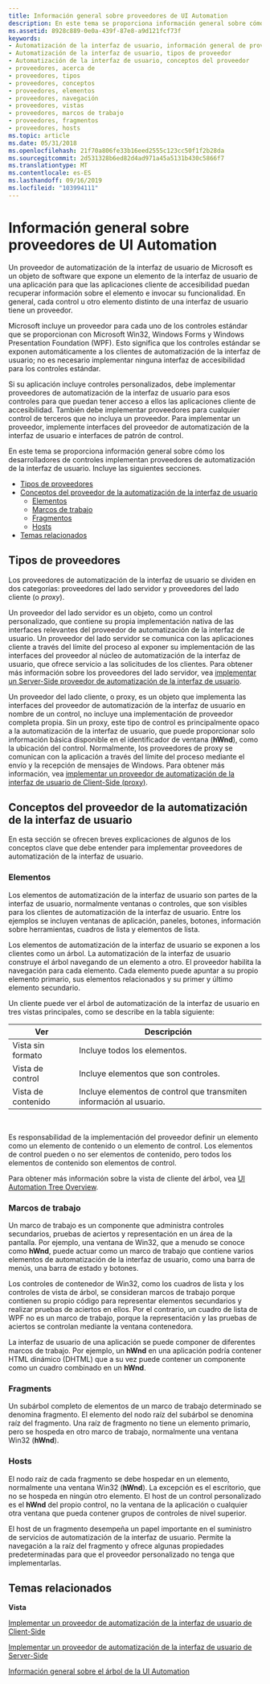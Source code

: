 ```yaml
---
title: Información general sobre proveedores de UI Automation
description: En este tema se proporciona información general sobre cómo los desarrolladores de controles implementan proveedores de automatización de la interfaz de usuario.
ms.assetid: 8928c889-0e0a-439f-87e8-a9d121fcf73f
keywords:
- Automatización de la interfaz de usuario, información general de proveedores
- Automatización de la interfaz de usuario, tipos de proveedor
- Automatización de la interfaz de usuario, conceptos del proveedor
- proveedores, acerca de
- proveedores, tipos
- proveedores, conceptos
- proveedores, elementos
- proveedores, navegación
- proveedores, vistas
- proveedores, marcos de trabajo
- proveedores, fragmentos
- proveedores, hosts
ms.topic: article
ms.date: 05/31/2018
ms.openlocfilehash: 21f70a806fe33b16eed2555c123cc50f1f2b28da
ms.sourcegitcommit: 2d531328b6ed82d4ad971a45a5131b430c5866f7
ms.translationtype: MT
ms.contentlocale: es-ES
ms.lasthandoff: 09/16/2019
ms.locfileid: "103994111"
---
```

# <a name="ui-automation-providers-overview"></a>Información general sobre proveedores de UI Automation

Un proveedor de automatización de la interfaz de usuario de Microsoft es un objeto de software que expone un elemento de la interfaz de usuario de una aplicación para que las aplicaciones cliente de accesibilidad puedan recuperar información sobre el elemento e invocar su funcionalidad. En general, cada control u otro elemento distinto de una interfaz de usuario tiene un proveedor.

Microsoft incluye un proveedor para cada uno de los controles estándar que se proporcionan con Microsoft Win32, Windows Forms y Windows Presentation Foundation (WPF). Esto significa que los controles estándar se exponen automáticamente a los clientes de automatización de la interfaz de usuario; no es necesario implementar ninguna interfaz de accesibilidad para los controles estándar.

Si su aplicación incluye controles personalizados, debe implementar proveedores de automatización de la interfaz de usuario para esos controles para que puedan tener acceso a ellos las aplicaciones cliente de accesibilidad. También debe implementar proveedores para cualquier control de terceros que no incluya un proveedor. Para implementar un proveedor, implemente interfaces del proveedor de automatización de la interfaz de usuario e interfaces de patrón de control.

En este tema se proporciona información general sobre cómo los desarrolladores de controles implementan proveedores de automatización de la interfaz de usuario. Incluye las siguientes secciones.

-   [Tipos de proveedores](#types-of-providers)
-   [Conceptos del proveedor de la automatización de la interfaz de usuario](#ui-automation-provider-concepts)
    -   [Elementos](#elements)
    -   [Marcos de trabajo](#frameworks)
    -   [Fragmentos](#fragments)
    -   [Hosts](#hosts)
-   [Temas relacionados](#related-topics)

## <a name="types-of-providers"></a>Tipos de proveedores

Los proveedores de automatización de la interfaz de usuario se dividen en dos categorías: proveedores del lado servidor y proveedores del lado cliente (o *proxy*).

Un proveedor del lado servidor es un objeto, como un control personalizado, que contiene su propia implementación nativa de las interfaces relevantes del proveedor de automatización de la interfaz de usuario. Un proveedor del lado servidor se comunica con las aplicaciones cliente a través del límite del proceso al exponer su implementación de las interfaces del proveedor al núcleo de automatización de la interfaz de usuario, que ofrece servicio a las solicitudes de los clientes. Para obtener más información sobre los proveedores del lado servidor, vea [implementar un Server-Side proveedor de automatización de la interfaz de usuario](uiauto-serversideprovider.md).

Un proveedor del lado cliente, o proxy, es un objeto que implementa las interfaces del proveedor de automatización de la interfaz de usuario en nombre de un control, no incluye una implementación de proveedor completa propia. Sin un proxy, este tipo de control es principalmente opaco a la automatización de la interfaz de usuario, que puede proporcionar solo información básica disponible en el identificador de ventana (**hWnd**), como la ubicación del control. Normalmente, los proveedores de proxy se comunican con la aplicación a través del límite del proceso mediante el envío y la recepción de mensajes de Windows. Para obtener más información, vea [implementar un proveedor de automatización de la interfaz de usuario de Client-Side (proxy)](uiauto-clientsideprovider.md).

## <a name="ui-automation-provider-concepts"></a>Conceptos del proveedor de la automatización de la interfaz de usuario

En esta sección se ofrecen breves explicaciones de algunos de los conceptos clave que debe entender para implementar proveedores de automatización de la interfaz de usuario.

### <a name="elements"></a>Elementos

Los elementos de automatización de la interfaz de usuario son partes de la interfaz de usuario, normalmente ventanas o controles, que son visibles para los clientes de automatización de la interfaz de usuario. Entre los ejemplos se incluyen ventanas de aplicación, paneles, botones, información sobre herramientas, cuadros de lista y elementos de lista.

Los elementos de automatización de la interfaz de usuario se exponen a los clientes como un árbol. La automatización de la interfaz de usuario construye el árbol navegando de un elemento a otro. El proveedor habilita la navegación para cada elemento. Cada elemento puede apuntar a su propio elemento primario, sus elementos relacionados y su primer y último elemento secundario.

Un cliente puede ver el árbol de automatización de la interfaz de usuario en tres vistas principales, como se describe en la tabla siguiente:



| Ver         | Descripción                                                    |
|--------------|----------------------------------------------------------------|
| Vista sin formato     | Incluye todos los elementos.                                         |
| Vista de control | Incluye elementos que son controles.                           |
| Vista de contenido | Incluye elementos de control que transmiten información al usuario. |



 

Es responsabilidad de la implementación del proveedor definir un elemento como un elemento de contenido o un elemento de control. Los elementos de control pueden o no ser elementos de contenido, pero todos los elementos de contenido son elementos de control.

Para obtener más información sobre la vista de cliente del árbol, vea [UI Automation Tree Overview](uiauto-treeoverview.md).

### <a name="frameworks"></a>Marcos de trabajo

Un marco de trabajo es un componente que administra controles secundarios, pruebas de aciertos y representación en un área de la pantalla. Por ejemplo, una ventana de Win32, que a menudo se conoce como **hWnd**, puede actuar como un marco de trabajo que contiene varios elementos de automatización de la interfaz de usuario, como una barra de menús, una barra de estado y botones.

Los controles de contenedor de Win32, como los cuadros de lista y los controles de vista de árbol, se consideran marcos de trabajo porque contienen su propio código para representar elementos secundarios y realizar pruebas de aciertos en ellos. Por el contrario, un cuadro de lista de WPF no es un marco de trabajo, porque la representación y las pruebas de aciertos se controlan mediante la ventana contenedora.

La interfaz de usuario de una aplicación se puede componer de diferentes marcos de trabajo. Por ejemplo, un **hWnd** en una aplicación podría contener HTML dinámico (DHTML) que a su vez puede contener un componente como un cuadro combinado en un **hWnd**.

### <a name="fragments"></a>Fragments

Un subárbol completo de elementos de un marco de trabajo determinado se denomina fragmento. El elemento del nodo raíz del subárbol se denomina raíz del fragmento. Una raíz de fragmento no tiene un elemento primario, pero se hospeda en otro marco de trabajo, normalmente una ventana Win32 (**hWnd**).

### <a name="hosts"></a>Hosts

El nodo raíz de cada fragmento se debe hospedar en un elemento, normalmente una ventana Win32 (**hWnd**). La excepción es el escritorio, que no se hospeda en ningún otro elemento. El host de un control personalizado es el **hWnd** del propio control, no la ventana de la aplicación o cualquier otra ventana que pueda contener grupos de controles de nivel superior.

El host de un fragmento desempeña un papel importante en el suministro de servicios de automatización de la interfaz de usuario. Permite la navegación a la raíz del fragmento y ofrece algunas propiedades predeterminadas para que el proveedor personalizado no tenga que implementarlas.

## <a name="related-topics"></a>Temas relacionados

<dl> <dt>

**Vista**
</dt> <dt>

[Implementar un proveedor de automatización de la interfaz de usuario de Client-Side](uiauto-clientsideprovider.md)
</dt> <dt>

[Implementar un proveedor de automatización de la interfaz de usuario de Server-Side](uiauto-serversideprovider.md)
</dt> <dt>

[Información general sobre el árbol de la UI Automation](uiauto-treeoverview.md)
</dt> </dl>

 

 




